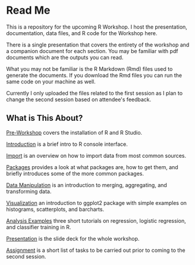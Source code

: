 # Read Me

This is a repository for the upcoming R Workshop. I host the presentation, documentation, data files, and R code for the Workshop here.

There is a single presentation that covers the entirety of the workshop and a companion document for each section. You may be familiar with pdf documents which are the outputs you can read. 

What you may not be familiar is the R Markdown (Rmd) files used to generate the documents. If you download the Rmd files you can run the same code on your machine as well.

Currently I only uploaded the files related to the first session as I plan to change the second session based on attendee's feedback.

## What is This About?

[Pre-Workshop](0_R_workshop.pdf) covers the installation of R and R Studio.

[Introduction](1_Introduction.pdf) is a brief intro to R console interface.

[Import](2_Import.pdf) is an overview on how to import data from most common sources.

[Packages](3_packages.pdf) provides a look at what packages are, how to get them, and briefly introduces some of the more common packages.

[Data Manipulation](4_DataManipulation.pdf) is an introduction to merging, aggregating, and transforming data.

[Visualization](5_Visualizations.pdf) an introduction to ggplot2 package with simple examples on histograms, scatterplots, and barcharts.

[Analysis Examples](6_Modeling.pdf) three short tutorials on regression, logistic regression, and classifier training in R.

[Presentation](Rwrkshp.pdf) is the slide deck for the whole workshop.

[Assignment](Assignment.pdf) is a short list of tasks to be carried out prior to coming to the second session.
